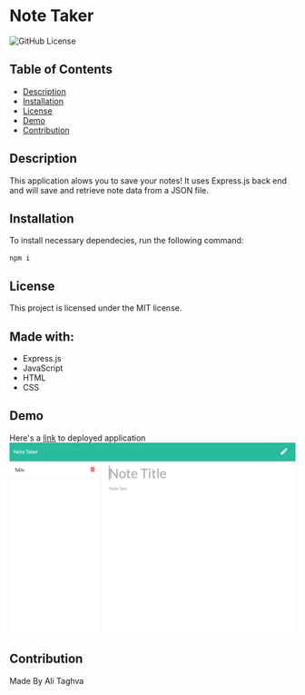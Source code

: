 # Note Taker
![GitHub License](https://img.shields.io/badge/License-MIT-success)

## Table of Contents
* [Description](#description)
* [Installation](#installation)
* [License](#license)
* [Demo](#demo)
* [Contribution](#contribution)

## Description
This application alows you to save your notes!
It uses Express.js back end and will save and retrieve note data from a JSON file.

## Installation
To install necessary dependecies, run the following command:

```
npm i
```

## License
This project is licensed under the MIT license.

## Made with:
- Express.js
- JavaScript
- HTML
- CSS

## Demo
Here's a [link](https://ataghva-note-taker.herokuapp.com) to deployed application
[<img src="./public/assets/images/note-taker.png" width='700' alt="application interface" />](<img src="./public/assets/images/note-taker.png" alt="application interface" />)

## Contribution
Made By Ali Taghva
